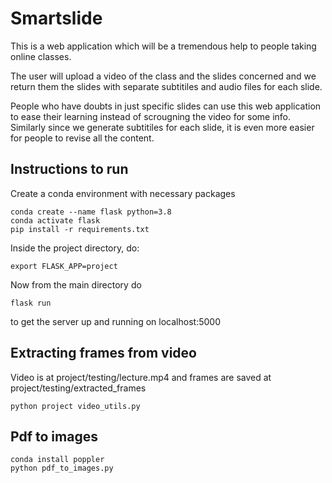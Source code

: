 # Smartslide

This is a web application which will be a tremendous help to people taking online classes.

The user will upload a video of the class and the slides concerned and we return them the slides with separate subtitiles and audio files for each slide.

People who have doubts in just specific slides can use this web application to ease their learning instead of scrougning the video for some info. Similarly since we generate subtitiles for each slide, it is even more easier for people to revise all the content.

## Instructions to run

Create a conda environment with necessary packages
```
conda create --name flask python=3.8
conda activate flask
pip install -r requirements.txt
```

Inside the project directory, do:
```
export FLASK_APP=project
```

Now from the main directory do
```
flask run
```
to get the server up and running on localhost:5000

## Extracting frames from video
Video is at project/testing/lecture.mp4 and frames are saved at project/testing/extracted_frames
```
python project video_utils.py
```

## Pdf to images
```
conda install poppler
python pdf_to_images.py
```